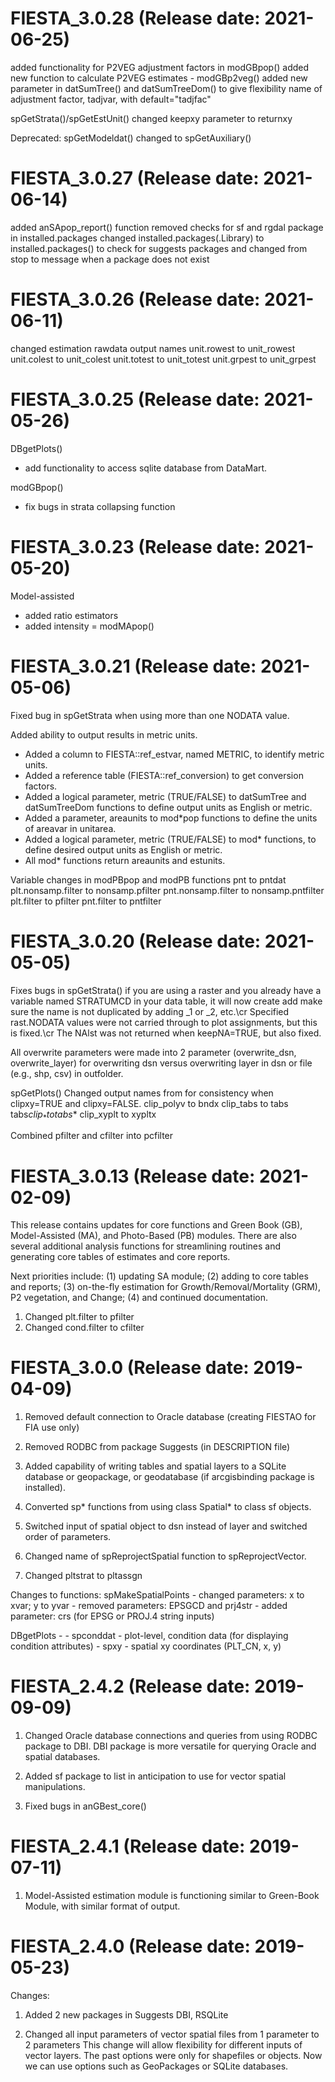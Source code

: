 FIESTA_3.0.28 (Release date: 2021-06-25)
==============
added functionality for P2VEG adjustment factors in modGBpop()
added new function to calculate P2VEG estimates - modGBp2veg()
added new parameter in datSumTree() and datSumTreeDom() to give flexibility 
	name of adjustment factor, tadjvar, with default="tadjfac"

spGetStrata()/spGetEstUnit()
changed keepxy parameter to returnxy

Deprecated:
spGetModeldat() 
changed to spGetAuxiliary()





FIESTA_3.0.27 (Release date: 2021-06-14)
==============
added anSApop_report() function 
removed checks for sf and rgdal package in installed.packages
changed installed.packages(.Library) to installed.packages() to check for suggests packages
and changed from stop to message when a package does not exist


FIESTA_3.0.26 (Release date: 2021-06-11)
==============
changed estimation rawdata output names
unit.rowest	 to unit_rowest
unit.colest to unit_colest
unit.totest to unit_totest
unit.grpest to unit_grpest


FIESTA_3.0.25 (Release date: 2021-05-26)
==============
DBgetPlots()
- add functionality to access sqlite database from DataMart.

modGBpop()
- fix bugs in strata collapsing function



FIESTA_3.0.23 (Release date: 2021-05-20)
==============
Model-assisted
- added ratio estimators
- added intensity = modMApop()



FIESTA_3.0.21 (Release date: 2021-05-06)
==============
Fixed bug in spGetStrata when using more than one NODATA value.

Added ability to output results in metric units.
- Added a column to FIESTA::ref_estvar, named METRIC, to identify metric units.
- Added a reference table (FIESTA::ref_conversion) to get conversion factors.
- Added a logical parameter, metric (TRUE/FALSE) to datSumTree and datSumTreeDom functions 
	to define output units as English or metric. 
- Added a parameter, areaunits to mod*pop functions to define the units of areavar in unitarea.
- Added a logical parameter, metric (TRUE/FALSE) to mod* functions, to define desired output units as 
	English or metric.
- All mod* functions return areaunits and estunits.

Variable changes in modPBpop and modPB functions
pnt to pntdat
plt.nonsamp.filter to nonsamp.pfilter
pnt.nonsamp.filter to nonsamp.pntfilter
plt.filter to pfilter
pnt.filter to pntfilter


FIESTA_3.0.20 (Release date: 2021-05-05)
==============

Fixes bugs in spGetStrata()
if you are using a raster and you already have a variable named STRATUMCD in your data table,
it will now create add make sure the name is not duplicated by adding _1 or _2, etc.\cr
Specified rast.NODATA values were not carried through to plot assignments, but this is fixed.\cr
The NAlst was not returned when keepNA=TRUE, but also fixed.

All overwrite parameters were made into 2 parameter (overwrite_dsn, overwrite_layer) for
overwriting dsn versus overwriting layer in dsn or file (e.g., shp, csv) in outfolder.


spGetPlots()
Changed output names from for consistency when clipxy=TRUE and clipxy=FALSE.
clip_polyv to bndx
clip_tabs to tabs
tabs$clip_* to tabs$*
clip_xyplt to xypltx

Combined pfilter and cfilter into pcfilter



FIESTA_3.0.13 (Release date: 2021-02-09)
==============
This release contains updates for core functions and Green Book (GB), Model-Assisted (MA), and Photo-Based (PB) modules. There are also several additional analysis functions for streamlining routines and generating core tables of estimates and core reports.

Next priorities include: (1) updating SA module; (2) adding to core tables and reports; (3) on-the-fly estimation for Growth/Removal/Mortality (GRM), P2 vegetation, and Change; (4) and continued documentation.

1. Changed plt.filter to pfilter
2. Changed cond.filter to cfilter



FIESTA_3.0.0 (Release date: 2019-04-09)
==============

1. Removed default connection to Oracle database (creating FIESTAO for FIA use only)

2. Removed RODBC from package Suggests (in DESCRIPTION file)

3. Added capability of writing tables and spatial layers to a SQLite database or geopackage,
	or geodatabase (if arcgisbinding package is installed).

3. Converted sp* functions from using class Spatial* to class sf objects.

4. Switched input of spatial object to dsn instead of layer and switched order of parameters.

4. Changed name of spReprojectSpatial function to spReprojectVector.

5. Changed pltstrat to pltassgn


Changes to functions:
spMakeSpatialPoints 
	- changed parameters: x to xvar; y to yvar
	- removed parameters: EPSGCD and prj4str
	- added parameter: crs (for EPSG or PROJ.4 string inputs) 

DBgetPlots - 
	- spconddat 	- plot-level, condition data (for displaying condition attributes)
	- spxy		- spatial xy coordinates (PLT_CN, x, y)




FIESTA_2.4.2 (Release date: 2019-09-09)
==============

1. Changed Oracle database connections and queries from using RODBC package to DBI. 
	DBI package is more versatile for querying Oracle and spatial databases.

2. Added sf package to list in anticipation to use for vector spatial manipulations.

3. Fixed bugs in anGBest_core()



FIESTA_2.4.1 (Release date: 2019-07-11)
==============

1. Model-Assisted estimation module is functioning similar to Green-Book Module,
	with similar format of output.




FIESTA_2.4.0 (Release date: 2019-05-23)
==============

Changes:

1. Added 2 new packages in Suggests 
DBI, RSQLite

2. Changed all input parameters of vector spatial files from 1 parameter to 2 parameters
This change will allow flexibility for different inputs of vector layers. The past options were only for shapefiles or objects. Now we can use options such as GeoPackages or SQLite databases.

